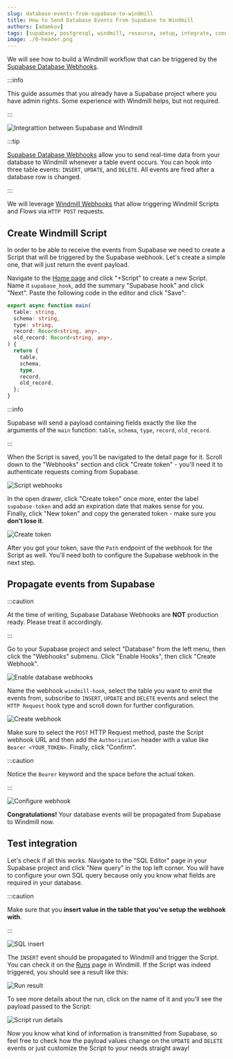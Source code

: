 ```yaml
---
slug: database-events-from-supabase-to-windmill
title: How to Send Database Events From Supabase to Windmill
authors: [adamkov]
tags: [supabase, postgresql, windmill, resource, setup, integrate, connect, v2]
image: ./0-header.png
---
```


We will see how to build a Windmill workflow that can be triggered by the
[Supabase Database Webhooks][supabase-webhook].

<!--truncate-->

:::info

This guide assumes that you already have a Supabase project where you have admin
rights. Some experience with Windmill helps, but not required.

:::

![Integrattion between Supabase and Windmill](./0-header.png "Connect Supabase with Windmill")

:::tip

[Supabase Database Webhooks][supabase-webhook] allow you to send real-time data
from your database to Windmill whenever a table event occurs. You can hook into
three table events: `INSERT`, `UPDATE`, and `DELETE`. All events are fired after
a database row is changed.

:::

We will leverage [Windmill Webhooks][docs-webhook] that allow triggering
Windmill Scripts and Flows via `HTTP POST` requests.

## Create Windmill Script

In order to be able to receive the events from Supabase we need to create a
Script that will be triggered by the Supabase webhook. Let's create a simple
one, that will just return the event payload.

Navigate to the [Home page][wm-home] and click "+Script" to create a new Script.
Name it `supabase_hook`, add the summary "Supabase hook" and click "Next". Paste
the following code in the editor and click "Save":

```typescript
export async function main(
  table: string,
  schema: string,
  type: string,
  record: Record<string, any>,
  old_record: Record<string, any>,
) {
  return {
    table,
    schema,
    type,
    record,
    old_record,
  };
}
```

:::info

Supabase will send a payload containing fields exactly the like the arguments of
the `main` function: `table`, `schema`, `type`, `record`, `old_record`.

:::

When the Script is saved, you'll be navigated to the detail page for it. Scroll
down to the "Webhooks" section and click "Create token" - you'll need it to
authenticate requests coming from Supabase.

![Script webhooks](./1-wm-hook.png)

In the open drawer, click "Create token" once more, enter the label
`supabase-token` and add an expiration date that makes sense for you. Finally,
click "New token" and copy the generated token - make sure you **don't lose
it**.

![Create token](./2-wm-token.png)

After you got your token, save the `Path` endpoint of the webhook for the Script
as well. You'll need both to configure the Supabase webhook in the next step.

## Propagate events from Supabase

:::caution

At the time of writing, Supabase Database Webhooks are **NOT** production ready.
Please treat it accordingly.

:::

Go to your Supabase project and select "Database" from the left menu, then click
the "Webhooks" submenu. Click "Enable Hooks", then click "Create Webhook".

![Enable database webhooks](./3-enable-db-hook.png)

Name the webhook `windmill-hook`, select the table you want to emit the events
from, subscribe to `INSERT`, `UPDATE` and `DELETE` events and select the
`HTTP Request` hook type and scroll down for further configuration.

![Create webhook](./4-create-db-hook.png)

Make sure to select the `POST` HTTP Request method, paste the Script webhook URL
and then add the `Authorization` header with a value like `Bearer <YOUR_TOKEN>`.
Finally, click "Confirm".

:::caution

Notice the `Bearer` keyword and the space before the actual token.

:::

![Configure webhook](./5-configure-db-hook.png)

**Congratulations!** Your database events will be propagated from Supabase to
Windmill now.

## Test integration

Let's check if all this works. Navigate to the "SQL Editor" page in your
Supabase project and click "New query" in the top left corner. You will have to
configure your own SQL query because only you know what fields are required in
your database.

:::caution

Make sure that you **insert value in the table that you've setup the webhook
with**.

:::

![SQL insert](./6-insert-query.png)

The `INSERT` event should be propagated to Windmill and trigger the Script. You
can check it on the [Runs][wm-runs] page in Windmill. If the Script was indeed
triggered, you should see a result like this:

![Run result](./7-run-result.png)

To see more details about the run, click on the name of it and you'll see the
payload passed to the Script:

![Script run details](./8-run-details.png)

Now you know what kind of information is transmitted from Supabase, so feel free
to check how the payload values change on the `UPDATE` and `DELETE` events or
just customize the Script to your needs straight away!

<!-- Links -->

[wm-home]: https://app.windmill.dev
[wm-runs]: https://app.windmill.dev/runs
[supabase-webhook]: https://supabase.com/docs/guides/database/webhooks
[docs-webhook]: /docs/core_concepts/webhooks
